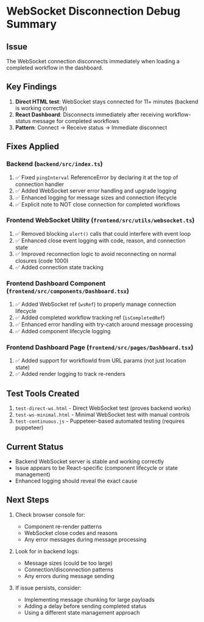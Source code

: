 # WebSocket Disconnection Debug Summary

## Issue
The WebSocket connection disconnects immediately when loading a completed workflow in the dashboard.

## Key Findings
1. **Direct HTML test**: WebSocket stays connected for 11+ minutes (backend is working correctly)
2. **React Dashboard**: Disconnects immediately after receiving workflow-status message for completed workflows
3. **Pattern**: Connect → Receive status → Immediate disconnect

## Fixes Applied

### Backend (`backend/src/index.ts`)
1. ✅ Fixed `pingInterval` ReferenceError by declaring it at the top of connection handler
2. ✅ Added WebSocket server error handling and upgrade logging
3. ✅ Enhanced logging for message sizes and connection lifecycle
4. ✅ Explicit note to NOT close connection for completed workflows

### Frontend WebSocket Utility (`frontend/src/utils/websocket.ts`)
1. ✅ Removed blocking `alert()` calls that could interfere with event loop
2. ✅ Enhanced close event logging with code, reason, and connection state
3. ✅ Improved reconnection logic to avoid reconnecting on normal closures (code 1000)
4. ✅ Added connection state tracking

### Frontend Dashboard Component (`frontend/src/components/Dashboard.tsx`)
1. ✅ Added WebSocket ref (`wsRef`) to properly manage connection lifecycle
2. ✅ Added completed workflow tracking ref (`isCompletedRef`)
3. ✅ Enhanced error handling with try-catch around message processing
4. ✅ Added component lifecycle logging

### Frontend Dashboard Page (`frontend/src/pages/Dashboard.tsx`)
1. ✅ Added support for workflowId from URL params (not just location state)
2. ✅ Added render logging to track re-renders

## Test Tools Created
1. `test-direct-ws.html` - Direct WebSocket test (proves backend works)
2. `test-ws-minimal.html` - Minimal WebSocket test with manual controls
3. `test-continuous.js` - Puppeteer-based automated testing (requires puppeteer)

## Current Status
- Backend WebSocket server is stable and working correctly
- Issue appears to be React-specific (component lifecycle or state management)
- Enhanced logging should reveal the exact cause

## Next Steps
1. Check browser console for:
   - Component re-render patterns
   - WebSocket close codes and reasons
   - Any error messages during message processing

2. Look for in backend logs:
   - Message sizes (could be too large)
   - Connection/disconnection patterns
   - Any errors during message sending

3. If issue persists, consider:
   - Implementing message chunking for large payloads
   - Adding a delay before sending completed status
   - Using a different state management approach